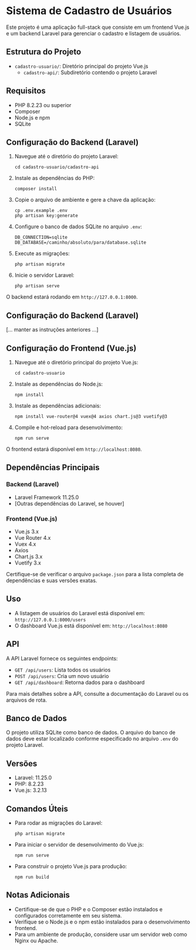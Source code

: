 # Sistema de Cadastro de Usuários

Este projeto é uma aplicação full-stack que consiste em um frontend Vue.js e um backend Laravel para gerenciar o cadastro e listagem de usuários.

## Estrutura do Projeto

- `cadastro-usuario/`: Diretório principal do projeto Vue.js
  - `cadastro-api/`: Subdiretório contendo o projeto Laravel

## Requisitos

- PHP 8.2.23 ou superior
- Composer
- Node.js e npm
- SQLite

## Configuração do Backend (Laravel)

1. Navegue até o diretório do projeto Laravel:
   ```
   cd cadastro-usuario/cadastro-api
   ```

2. Instale as dependências do PHP:
   ```
   composer install
   ```

3. Copie o arquivo de ambiente e gere a chave da aplicação:
   ```
   cp .env.example .env
   php artisan key:generate
   ```

4. Configure o banco de dados SQLite no arquivo `.env`:
   ```
   DB_CONNECTION=sqlite
   DB_DATABASE=/caminho/absoluto/para/database.sqlite
   ```

5. Execute as migrações:
   ```
   php artisan migrate
   ```

6. Inicie o servidor Laravel:
   ```
   php artisan serve
   ```

O backend estará rodando em `http://127.0.0.1:8000`.

## Configuração do Backend (Laravel)

[... manter as instruções anteriores ...]

## Configuração do Frontend (Vue.js)

1. Navegue até o diretório principal do projeto Vue.js:
   ```
   cd cadastro-usuario
   ```

2. Instale as dependências do Node.js:
   ```
   npm install
   ```

3. Instale as dependências adicionais:
   ```
   npm install vue-router@4 vuex@4 axios chart.js@3 vuetify@3
   ```

4. Compile e hot-reload para desenvolvimento:
   ```
   npm run serve
   ```

O frontend estará disponível em `http://localhost:8080`.

## Dependências Principais

### Backend (Laravel)
- Laravel Framework 11.25.0
- [Outras dependências do Laravel, se houver]

### Frontend (Vue.js)
- Vue.js 3.x
- Vue Router 4.x
- Vuex 4.x
- Axios
- Chart.js 3.x
- Vuetify 3.x

Certifique-se de verificar o arquivo `package.json` para a lista completa de dependências e suas versões exatas.

## Uso

- A listagem de usuários do Laravel está disponível em: `http://127.0.0.1:8000/users`
- O dashboard Vue.js está disponível em: `http://localhost:8080`

## API

A API Laravel fornece os seguintes endpoints:

- `GET /api/users`: Lista todos os usuários
- `POST /api/users`: Cria um novo usuário
- `GET /api/dashboard`: Retorna dados para o dashboard

Para mais detalhes sobre a API, consulte a documentação do Laravel ou os arquivos de rota.

## Banco de Dados

O projeto utiliza SQLite como banco de dados. O arquivo do banco de dados deve estar localizado conforme especificado no arquivo `.env` do projeto Laravel.

## Versões

- Laravel: 11.25.0
- PHP: 8.2.23
- Vue.js: 3.2.13

## Comandos Úteis

- Para rodar as migrações do Laravel:
  ```
  php artisan migrate
  ```

- Para iniciar o servidor de desenvolvimento do Vue.js:
  ```
  npm run serve
  ```

- Para construir o projeto Vue.js para produção:
  ```
  npm run build
  ```

## Notas Adicionais

- Certifique-se de que o PHP e o Composer estão instalados e configurados corretamente em seu sistema.
- Verifique se o Node.js e o npm estão instalados para o desenvolvimento frontend.
- Para um ambiente de produção, considere usar um servidor web como Nginx ou Apache.
